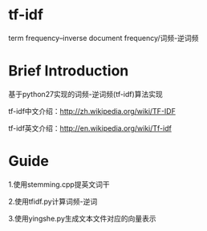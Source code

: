 tf-idf
======

term frequency–inverse document frequency/词频-逆词频

Brief Introduction
==================

基于python27实现的词频-逆词频(tf-idf)算法实现

tf-idf中文介绍：http://zh.wikipedia.org/wiki/TF-IDF

tf-idf英文介绍：http://en.wikipedia.org/wiki/Tf-idf

Guide
======

1.使用stemming.cpp提英文词干

2.使用tfidf.py计算词频-逆词

3.使用yingshe.py生成文本文件对应的向量表示
